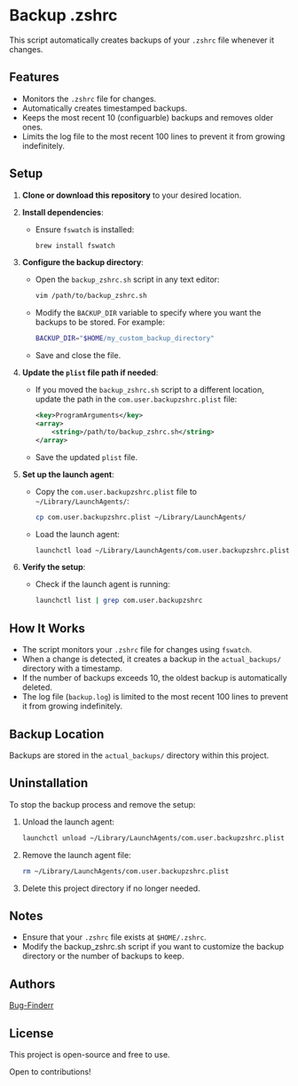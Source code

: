 # Backup .zshrc

This script automatically creates backups of your `.zshrc` file whenever it changes.

## Features

- Monitors the `.zshrc` file for changes.
- Automatically creates timestamped backups.
- Keeps the most recent 10 (configuarble) backups and removes older ones.
- Limits the log file to the most recent 100 lines to prevent it from growing indefinitely.

## Setup

1. **Clone or download this repository** to your desired location.

2. **Install dependencies**:
   - Ensure `fswatch` is installed:

     ```zsh
     brew install fswatch
     ```

3. **Configure the backup directory**:
   - Open the `backup_zshrc.sh` script in any text editor:

     ```zsh
     vim /path/to/backup_zshrc.sh
     ```

   - Modify the `BACKUP_DIR` variable to specify where you want the backups to be stored. For example:

     ```zsh
     BACKUP_DIR="$HOME/my_custom_backup_directory"
     ```

   - Save and close the file.

4. **Update the `plist` file path if needed**:
   - If you moved the `backup_zshrc.sh` script to a different location, update the path in the `com.user.backupzshrc.plist` file:

     ```xml
     <key>ProgramArguments</key>
     <array>
         <string>/path/to/backup_zshrc.sh</string>
     </array>
     ```

   - Save the updated `plist` file.

5. **Set up the launch agent**:
   - Copy the `com.user.backupzshrc.plist` file to `~/Library/LaunchAgents/`:

     ```zsh
     cp com.user.backupzshrc.plist ~/Library/LaunchAgents/
     ```

   - Load the launch agent:

     ```zsh
     launchctl load ~/Library/LaunchAgents/com.user.backupzshrc.plist
     ```

6. **Verify the setup**:
   - Check if the launch agent is running:

     ```zsh
     launchctl list | grep com.user.backupzshrc
     ```

## How It Works

- The script monitors your `.zshrc` file for changes using `fswatch`.
- When a change is detected, it creates a backup in the `actual_backups/` directory with a timestamp.
- If the number of backups exceeds 10, the oldest backup is automatically deleted.
- The log file (`backup.log`) is limited to the most recent 100 lines to prevent it from growing indefinitely.

## Backup Location

Backups are stored in the `actual_backups/` directory within this project.

## Uninstallation

To stop the backup process and remove the setup:

1. Unload the launch agent:

   ```zsh
   launchctl unload ~/Library/LaunchAgents/com.user.backupzshrc.plist
   ```

2. Remove the launch agent file:

   ```zsh
   rm ~/Library/LaunchAgents/com.user.backupzshrc.plist
   ```

3. Delete this project directory if no longer needed.

## Notes

- Ensure that your `.zshrc` file exists at `$HOME/.zshrc`.
- Modify the backup_zshrc.sh script if you want to customize the backup directory or the number of backups to keep.

## Authors

[Bug-Finderr](https://github.com/Bug-Finderr)

## License

This project is open-source and free to use.

Open to contributions!
